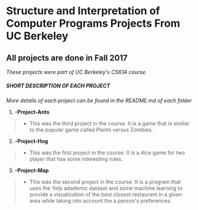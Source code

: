 # Structure and Interpretation of Computer Programs Projects From UC Berkeley

All projects are done in Fall 2017
-------------

*These projects were part of UC Berkeley's CS61A course.*

##### SHORT DESCRIPTION OF EACH PROJECT  #####
*More details of each project can be found in the README.md of each folder*

1) **-Project-Ants**
>- This was the third project in the course. It is a game that is similar to the popular game called Plants versus Zombies. 

2) **-Project-Hog**
>- This was the first project in the course. It is a dice game for two player that has some interesting rules. 

3) **-Project-Map**
>- This was the second project in the course. It is a program that uses the Yelp adademic dataset and some machine learning to provide a visualization of the best closest restaurant in a given area while taking into account the a person's preferences.






